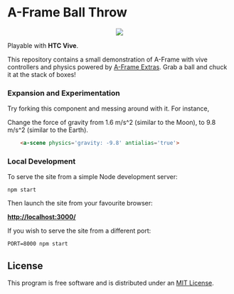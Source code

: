 # A-Frame Ball Throw

<p align="center">
  <img src="http://i.imgur.com/NSCUTtb.gif"/>
</p>

Playable with **HTC Vive**.

This repository contains a small demonstration of A-Frame with vive controllers and physics powered by [A-Frame Extras](https://github.com/donmccurdy/aframe-extras). Grab a ball and chuck it at the stack of boxes!

### Expansion and Experimentation

Try forking this component and messing around with it. For instance, 

Change the force of gravity from 1.6 m/s^2 (similar to the Moon), to 9.8 m/s^2 (similar to the Earth).

```html
    <a-scene physics='gravity: -9.8' antialias='true'>
```

### Local Development

To serve the site from a simple Node development server:

    npm start

Then launch the site from your favourite browser:

[__http://localhost:3000/__](http://localhost:3000/)

If you wish to serve the site from a different port:

    PORT=8000 npm start


## License

This program is free software and is distributed under an [MIT License](LICENSE).
